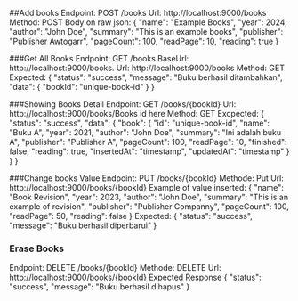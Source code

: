 ##Add books
Endpoint: POST /books
Url: http://localhost:9000/books
Method: POST
Body on raw json: {
    "name": "Example Books",
    "year": 2024,
    "author": "John Doe",
    "summary": "This is an example books",
    "publisher": "Publisher Awtogarr",
    "pageCount": 100,
    "readPage": 10,
    "reading": true
}


###Get All Books
Endpoint: GET /books
BaseUrl: http://localhost:9000/books.
Url: http://localhost:9000/books
Method: GET
Expected:
{
    "status": "success",
    "message": "Buku berhasil ditambahkan",
    "data": {
        "bookId": "unique-book-id"
    }
}


###Showing Books Detail
Endpoint: GET /books/{bookId}
Url: http://localhost:9000/books/Books id here
Method: GET
Excpected:
{
    "status": "success",
    "data": {
        "book": {
            "id": "unique-book-id",
            "name": "Buku A",
            "year": 2021,
            "author": "John Doe",
            "summary": "Ini adalah buku A",
            "publisher": "Publisher A",
            "pageCount": 100,
            "readPage": 10,
            "finished": false,
            "reading": true,
            "insertedAt": "timestamp",
            "updatedAt": "timestamp"
        }
    }
}


###Change books Value
Endpoint: PUT /books/{bookId}
Methode: Put
Url: http://localhost:9000/books/{bookId}
Example of value inserted:
{
    "name": "Book Revision",
    "year": 2023,
    "author": "John Doe",
    "summary": "This is an example of revision",
    "publisher": "Publisher Companny",
    "pageCount": 100,
    "readPage": 50,
    "reading": false
}
Expected:
{
    "status": "success",
    "message": "Buku berhasil diperbarui"
}


### Erase Books
Endpoint: DELETE /books/{bookId}
Methode: DELETE
Url: http://localhost:9000/books/{bookId}
Expected Response
{
    "status": "success",
    "message": "Buku berhasil dihapus"
}